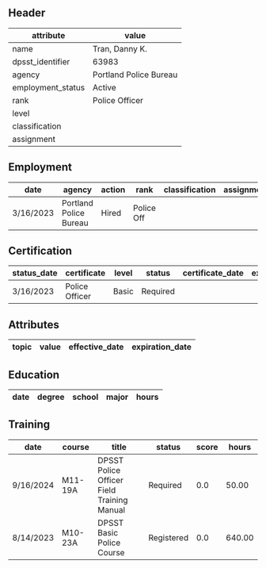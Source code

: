 ## Header
| attribute | value |
| --------- | ----- |
| name | Tran, Danny K. |
| dpsst_identifier | 63983 |
| agency | Portland Police Bureau |
| employment_status | Active |
| rank | Police Officer |
| level |  |
| classification |  |
| assignment |  |
## Employment
| date | agency | action | rank | classification | assignment |
| ---- | ------ | ------ | ---- | -------------- | ---------- |
| 3/16/2023 | Portland Police Bureau | Hired | Police Off |  |  |
## Certification
| status_date | certificate | level | status | certificate_date | expiration_date | probation_date |
| ----------- | ----------- | ----- | ------ | ---------------- | --------------- | -------------- |
| 3/16/2023 | Police Officer | Basic | Required |  |  | 9/16/2024 |
## Attributes
| topic | value | effective_date | expiration_date |
| ----- | ----- | -------------- | --------------- |
## Education
| date | degree | school | major | hours |
| ---- | ------ | ------ | ----- | ----- |
## Training
| date | course | title | status | score | hours |
| ---- | ------ | ----- | ------ | ----- | ----- |
| 9/16/2024 | M11-19A | DPSST Police Officer Field Training Manual | Required | 0.0 | 50.00 |
| 8/14/2023 | M10-23A | DPSST Basic Police Course | Registered | 0.0 | 640.00 |
